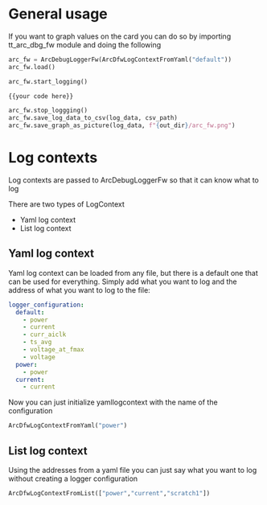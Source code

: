 
# General usage

If you want to graph values on the card you can do so by importing tt_arc_dbg_fw module and doing the following

```python
arc_fw = ArcDebugLoggerFw(ArcDfwLogContextFromYaml("default"))
arc_fw.load()

arc_fw.start_logging()

{{your code here}}

arc_fw.stop_loggging()
arc_fw.save_log_data_to_csv(log_data, csv_path)
arc_fw.save_graph_as_picture(log_data, f"{out_dir}/arc_fw.png")
```

# Log contexts

Log contexts are passed to ArcDebugLoggerFw so that it can know what to log

There are two types of LogContext
 - Yaml log context
 - List log context


## Yaml log context
Yaml log context can be loaded from any file, but there is a default one that can be used for everything.
Simply add what you want to log and the address of what you want to log to the file:

```yaml
logger_configuration:
  default:
    - power
    - current
    - curr_aiclk
    - ts_avg
    - voltage_at_fmax
    - voltage
  power:
    - power
  current:
    - current
```

Now you can just initialize yamllogcontext with the name of the configuration
```python
ArcDfwLogContextFromYaml("power")
```

## List log context
Using the addresses from a yaml file you can just say what you want to log without creating a logger configuration

```python
ArcDfwLogContextFromList(["power","current","scratch1"])
```
